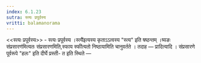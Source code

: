```yaml
---
index: 6.1.23
sutra: स्त्यः प्रपूर्वस्य
vritti: balamanorama
---
```


<<स्त्यः प्रपूर्वस्य>> - स्त्यः प्रपूर्वस्य ।स्त्यै॑इत्यस्य कृताऽ‌ऽत्वस्य "स्त्य" इति षष्ठन्तम् ।ष्यङः संप्रसारण॑मित्यतः संप्रसारणमिति,स्फाय स्फी॑त्यतो निष्ठायामिति चानुवर्तते । तदाह —  प्रादित्यादि । संप्रसारणे पूर्वरूपे "हलः" इति दीर्घे प्रस्ती- त इति स्थिते —  